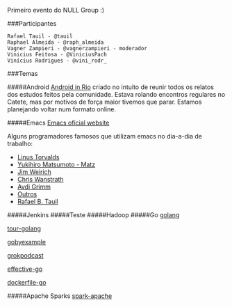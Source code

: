 Primeiro evento do NULL Group :)

###Participantes

    Rafael Tauil - @tauil 
    Raphael Almeida - @raph_almeida
    Vagner Zampieri - @vagnerzampieri - moderador
    Vinicius Feitosa - @ViniciusPach
    Vinícius Rodrigues - @vini_rodr_

###Temas

#####Android
[Android in Rio](http://androidinrio.com.br/) criado no intuito de reunir todos os relatos dos estudos feitos pela comunidade. Estava rolando encontros regulares no Catete, mas por motivos de força maior tivemos que parar. Estamos planejando voltar num formato online.

#####Emacs
[Emacs oficial website](http://www.gnu.org/software/emacs/)

Alguns programadores famosos que utilizam emacs no dia-a-dia de trabalho:
- [Linus Torvalds](https://plus.google.com/+LinusTorvalds/posts/iySKQGtkmtb)
- [Yukihiro Matsumoto - Matz](http://ergoemacs.org/emacs/Matz_Ruby_how_emacs_changed_my_life.html)
- [Jim Weirich](https://github.com/jimweirich/emacs-setup-esk)
- [Chris Wanstrath](https://github.com/defunkt/emacs)
- [Avdi Grimm](http://www.rubytapas.com/)
- [Outros](http://wenshanren.org/?p=418)
- [Rafael B. Tauil](https://github.com/tauil/emacs-dotfiles)

#####Jenkins
#####Teste
#####Hadoop
#####Go
[golang][golang]

[tour-golang][tour-golang]

[gobyexample][gobyexample]

[grokpodcast][grokpodcast]

[effective-go][effective-go]

[dockerfile-go][dockerfile-go]

#####Apache Sparks
[spark-apache][spark-apache]

[golang]: http://golang.org/
[tour-golang]: http://tour.golang.org/welcome/1
[gobyexample]: https://gobyexample.com
[grokpodcast]: http://www.grokpodcast.com/series/a-linguagem-go/
[effective-go]: http://golang.org/doc/effective_go.html
[dockerfile-go]: https://github.com/vagnerzampieri/docker-files/tree/master/go
[spark-apache]: https://spark.apache.org/

